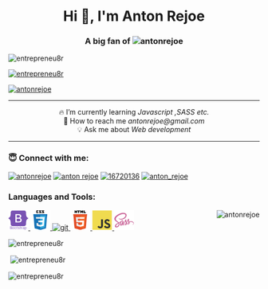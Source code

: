 <h1 align="center">Hi 👋, I'm Anton Rejoe</h1>
<h3 align="center">A big fan of <img src="https://cdn-icons-png.flaticon.com/512/2933/2933245.png" alt = "antonrejoe"></h3>

<p align="left"> <img src="https://komarev.com/ghpvc/?username=entrepreneu8r&label=Profile%20views&color=0e75b6&style=flat" alt="entrepreneu8r" /> </p>

<p align="left"> <a href="https://github.com/ryo-ma/github-profile-trophy"><img src="https://github-profile-trophy.vercel.app/?username=entrepreneu8r" alt="entrepreneu8r" /></a> </p>  

<p align="left"> <a href="https://twitter.com/antonrejoe" target="blank"><img src="https://img.shields.io/twitter/follow/antonrejoe?logo=twitter&style=for-the-badge" alt="antonrejoe" /></a> </p><hr>

<div align ='center' > 🔥 I’m currently learning <em> Javascript ,SASS etc.</em>  </div>
<div align ='center'>  🤝 How to reach me <em>antonrejoe@gmail.com</em></div>
<div align ='center' >  💡 Ask me about <em>Web development</em>   </div><hr>

 





<h3 align="left">😇 Connect with me:</h3> 
<p align="left">
<a href="https://twitter.com/antonrejoe" target="blank"><img align="center" src="https://raw.githubusercontent.com/rahuldkjain/github-profile-readme-generator/master/src/images/icons/Social/twitter.svg" alt="antonrejoe" height="30" width="40" /></a>
<a href="https://linkedin.com/in/anton rejoe" target="blank"><img align="center" src="https://raw.githubusercontent.com/rahuldkjain/github-profile-readme-generator/master/src/images/icons/Social/linked-in-alt.svg" alt="anton rejoe" height="30" width="40" /></a>
<a href="https://stackoverflow.com/users/16720136" target="blank"><img align="center" src="https://raw.githubusercontent.com/rahuldkjain/github-profile-readme-generator/master/src/images/icons/Social/stack-overflow.svg" alt="16720136" height="30" width="40" /></a>
<a href="https://instagram.com/anton_rejoe" target="blank"><img align="center" src="https://raw.githubusercontent.com/rahuldkjain/github-profile-readme-generator/master/src/images/icons/Social/instagram.svg" alt="anton_rejoe" height="30" width="40" /></a>
</p>

<h3 align="left"> Languages and Tools:</h3> <img align="right" src="https://user-images.githubusercontent.com/89238559/185845517-8634e2b0-973a-40a0-bb75-8f412fa26d5b.gif" alt="antonrejoe">
<p align="left"> <a href="https://getbootstrap.com" target="_blank" rel="noreferrer"> <img src="https://raw.githubusercontent.com/devicons/devicon/master/icons/bootstrap/bootstrap-plain-wordmark.svg" alt="bootstrap" width="40" height="40"/> </a> <a href="https://www.w3schools.com/css/" target="_blank" rel="noreferrer"> <img src="https://raw.githubusercontent.com/devicons/devicon/master/icons/css3/css3-original-wordmark.svg" alt="css3" width="40" height="40"/> </a> <a href="https://git-scm.com/" target="_blank" rel="noreferrer"> <img src="https://www.vectorlogo.zone/logos/git-scm/git-scm-icon.svg" alt="git" width="40" height="40"/> </a> <a href="https://www.w3.org/html/" target="_blank" rel="noreferrer"> <img src="https://raw.githubusercontent.com/devicons/devicon/master/icons/html5/html5-original-wordmark.svg" alt="html5" width="40" height="40"/> </a> <a href="https://developer.mozilla.org/en-US/docs/Web/JavaScript" target="_blank" rel="noreferrer"> <img src="https://raw.githubusercontent.com/devicons/devicon/master/icons/javascript/javascript-original.svg" alt="javascript" width="40" height="40"/> </a> <a href="https://sass-lang.com" target="_blank" rel="noreferrer"> <img src="https://raw.githubusercontent.com/devicons/devicon/master/icons/sass/sass-original.svg" alt="sass" width="40" height="40"/> </a> </p>

<p><img align="center" src="https://github-readme-stats.vercel.app/api/top-langs?username=entrepreneu8r&show_icons=true&locale=en&layout=compact" alt="entrepreneu8r" /></p>

<p>&nbsp;<img align="center" src="https://github-readme-stats.vercel.app/api?username=entrepreneu8r&show_icons=true&locale=en" alt="entrepreneu8r" /></p>

<p><img align="center" src="https://github-readme-streak-stats.herokuapp.com/?user=entrepreneu8r&" alt="entrepreneu8r" /></p>

